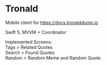 # Tronald
Mobile client for https://docs.tronalddump.io

Swift 5, MVVM + Coordinator

Implemented Screens:  
Tags > Related Quotes  
Search > Found Quotes  
Random > Random Meme and Random Quote. 
